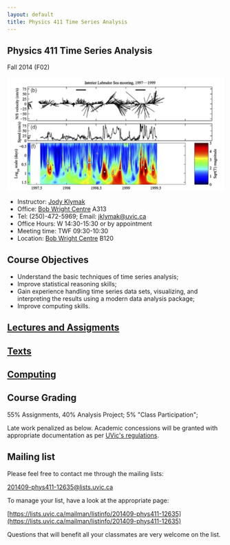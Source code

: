 ```yaml
---
layout: default
title: Physics 411 Time Series Analysis
---
```


## Physics 411 Time Series Analysis

Fall 2014 (F02)

![Lilly et al 2003](./figs/LillyEtAl03Fig14Small.png)


  - Instructor: [Jody Klymak](http://web.uvic.ca/~jklymak)
  - Office: [Bob Wright Centre](http://www.uvic.ca/buildings/sci.html) A313
  - Tel: (250)-472-5969; Email: [jklymak@uvic.ca](mailto:jklymak@uvic.ca)
  - Office Hours: W 14:30-15:30 or by appointment 
  - Meeting time:  TWF 09:30-10:30
  - Location:  [Bob Wright Centre](http://www.uvic.ca/buildings/sci.html) B120 

## Course Objectives ##

  - Understand the basic techniques of time series analysis;
  - Improve statistical reasoning skills;
  - Gain experience handling time series data sets,  visualizing, and interpreting the results using a modern data analysis package;
  - Improve computing skills.
  

## [Lectures and Assigments](./Lectures/)


## [Texts](./Texts/)

## [Computing](./Computing/)

## Course Grading

55% Assignments, 40% Analysis Project; 5% "Class Participation";

Late work penalized as below.  Academic concessions will be granted
with appropriate documentation as per [UVic's regulations](http://www.uvic.ca/registrar/students/policies/appeals/rac-options.php). 


## Mailing list

Please feel free to contact me through the mailing lists:

[201409-phys411-12635@lists.uvic.ca](mailto:201409-phys411-12635@lists.uvic.ca)

To manage your list, have a look at the appropriate page:

 [https://lists.uvic.ca/mailman/listinfo/201409-phys411-12635](https://lists.uvic.ca/mailman/listinfo/201409-phys411-12635)

Questions that will benefit all your classmates are very welcome on
the list. 








